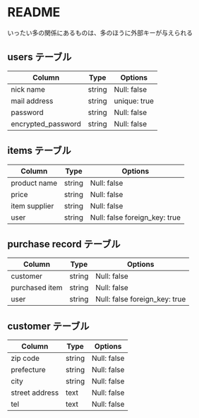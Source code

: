 # README

いったい多の関係にあるものは、多のほうに外部キーが与えられる
## users テーブル

| Column            | Type | Options      |
| ------------------| ---- | ------------ |
| nick name         |string|Null: false   |
| mail address      |string|unique: true  |
| password          |string|Null: false   |
| encrypted_password|string|Null: false  |


## items テーブル
| Column        | Type   | Options    |
| ------------- | ------ | ---------- |
| product name  |string  |Null: false|
| price         |string  |Null: false|
| item supplier |string  |Null: false|
| user          |string  |Null: false  foreign_key: true|


## purchase record テーブル
| Column            | Type     | Options                       |
|-------------------|----------|-------------------------------|
| customer          |string    |Null: false                    |
| purchased item    |string    |Null: false                    |
| user              |string    |Null: false  foreign_key: true|


## customer テーブル
| Column            | Type     | Options     |
|-------------------|----------|-------------|
| zip code          |string    |Null: false  |
| prefecture        |string    |Null: false  |
| city              |string    |Null: false  |
| street address    |text      |Null: false  |
| tel               |text      |Null: false  |

